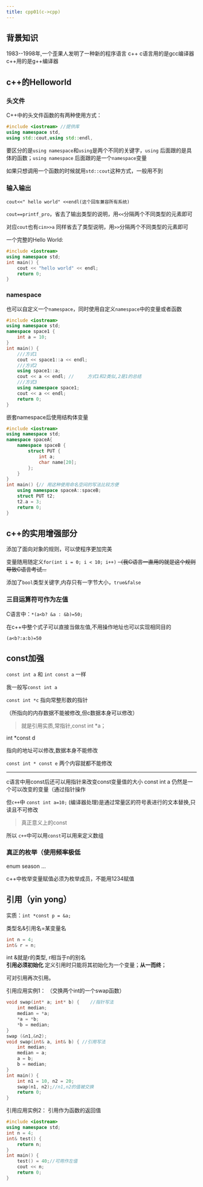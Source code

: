 ```yaml
---
title: cpp01(c->cpp)
---
```


## 背景知识

1983--1998年,一个歪果人发明了一种新的程序语言 c++
c语言用的是gcc编译器    c++用的是g++编译器

## c++的Helloworld

### 头文件

C++中的头文件函数的有两种使用方式：

``` cpp {2,3}
#include <iostream> //提供库
using namespace std,
using std::cout,using std::endl,
```
要区分的是`using namespace`和`using`是两个不同的关键字，`using` 后面跟的是具体的函数；`using namespace` 后面跟的是一个`namespace`变量

如果只想调用一个函数的时候就用`std::cout`这种方式，一般用不到

### 输入输出

`cout<<" hello world" <<endl(这个回车兼容所有系统)`

`cout==printf_pro`，省去了输出类型的说明，用`<<`分隔两个不同类型的元素即可

对应`cout`也有`cin>>a` 同样省去了类型说明，用`>>`分隔两个不同类型的元素即可

一个完整的Hello World:
``` cpp
#include <iostream>
using namespace std;
int main() {
	cout << "hello world" << endl;
	return 0;
}
```
### namespace 

也可以自定义一个`namespace`，同时使用自定义`namespace`中的变量或者函数

``` cpp
#include <iostream>
using namespace std;
namespace space1 {
	int a = 10;
}
int main() {
	///方式1
	cout << space1::a << endl;
	///方式2
	using space1::a;
	cout << a << endl; //     方式1和2类似,2是1的总结
	///方式3
	using namespace space1;
	cout << a << endl;
	return 0;
}
```

嵌套namespace后使用结构体变量
 

``` cpp
#include <iostream>
using namespace std;
namespace spaceA{
	namespace spaceB {
		struct PUT {
			int a;
			char name[20];
		};
	}
}
int main() {// 用这种使用命名空间的写法比较方便
	using namespace spaceA::spaceB;
	struct PUT t2;
	t2.a = 3;
	return 0;
}
```

## c++的实用增强部分

添加了面向对象的规则，可以使程序更加完美

变量随用随定义`for(int i = 0; i < 10; i++)`  ~~（我C语言一直用的就是这个规则导致C语言考试...~~

添加了`bool`类型关键字,内存只有一字节大小，`true&false`

### 三目运算符可作为左值

C语言中：`*(a<b? &a : &b)=50;`

在c++中整个式子可以直接当做左值,不用操作地址也可以实现相同目的

`(a<b?:a:b)=50`

## const加强

`const int a` 和 `int const a` 一样  

我一般写`const int a`

`const int *c` 指向常整形数的指针

（所指向的内存数据不能被修改,但c数据本身可以修改）  

> 就是引用实质,常指针,const int *a；

int *const d  

指向的地址可以修改,数据本身不能修改

`const int * const e` 两个内容就都不能修改
***
c语言中用const后还可以用指针来改变const变量值的大小
const int a 仍然是一个可以改变的变量（通过指针操作

但`c++`中 `const int a=10;` (编译器处理)是通过常量区的符号表进行的文本替换,只读且不可修改  

> 真正意义上的const  

所以 `c++`中可以用`const`可以用来定义数组

### 真正的枚举（使用频率极低

enum season ... 

c++中枚举变量赋值必须为枚举成员，不能用1234赋值

## 引用（yin yong）

实质：`int *const p = &a;`

类型名&引用名=某变量名

``` cpp
int n = 4;
int& r = n;
```

int &就是r的类型, r相当于n的别名  
**引用必须初始化**
定义引用时只能将其初始化为一个变量；**从一而终**； 

可对引用再次引用。  

引用应用实例1：
（交换两个int的一个swap函数）

``` cpp
void swap(int* a; int* b) {    //指针写法
	int median;
	median = *a;
	*a = *b;
	*b = median;
}
swap (&n1,&n2);
void swap(int& a, int& b) { //引用写法
	int median;
	median = a;
	a = b;
	b = median;
}
int main() {
	int n1 = 10, n2 = 20;
	swap(n1, n2);//n1,n2的值被交换
	return 0;
}
```
引用应用实例2：
引用作为函数的返回值

``` cpp
#include <iostream>
using namespace std;
int n = 4;
int& test() {
	return n;
}
int main() {
	test() = 40;//可用作左值
	cout << n;
	return 0;
}
```
